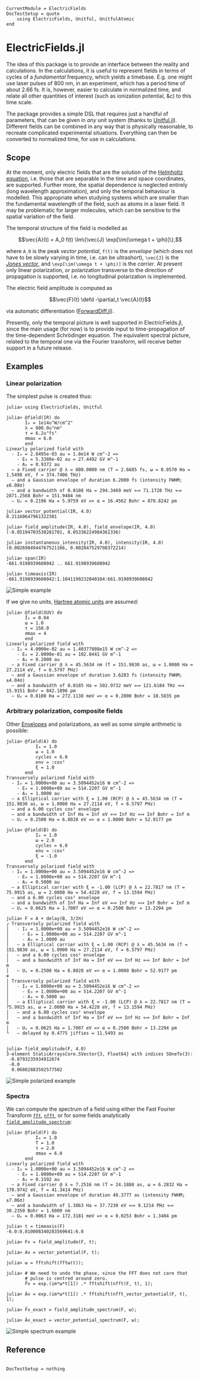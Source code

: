 ```@meta
CurrentModule = ElectricFields
DocTestSetup = quote
    using ElectricFields, Unitful, UnitfulAtomic
end
```

# ElectricFields.jl

The idea of this package is to provide an interface between the
reality and calculations. In the calculations, it is useful to
represent fields in terms of cycles of a _fundamental_ frequency,
which yields a timebase. E.g. one might use laser pulses of 800 nm, in
an experiment, which has a period time of about 2.66 fs. It is,
however, easier to calculate in normalized time, and relate all other
quantities of interest (such as ionization potential, &c) to this time
scale.

The package provides a simple DSL that requires just a handful of
parameters, that can be given in _any_ unit system (thanks to
[Unitful.jl](https://github.com/PainterQubits/Unitful.jl)). Different
fields can be combined in any way that is physically reasonable, to
recreate complicated experimental situations. Everything can then be
converted to normalized time, for use in calculations.

## Scope

At the moment, only electric fields that are the solution of the
[Helmholtz
equation](https://en.wikipedia.org/wiki/Helmholtz_equation),
i.e. those that are separable in the time and space coordinates, are
supported. Further more, the spatial dependence is neglected entirely
(long wavelength approximation), and only the temporal behaviour is
modelled. This appropriate when studying systems which are smaller
than the fundamental wavelength of the field, such as atoms in a laser
field. It may be problematic for larger molecules, which can be
sensitive to the spatial variation of the field.

The temporal structure of the field is modelled as
```math
\vec{A}(t) = A_0 f(t) \Im\{\vec{J} \exp[\im(\omega t + \phi)]\},
```
where ``A_0`` is the peak _vector potential_, ``f(t)`` is the
_envelope_ (which does not have to be slowly varying in time, i.e. can
be ultrashort), ``\vec{J}`` is the [_Jones vector_](https://en.wikipedia.org/wiki/Jones_calculus#Jones_vector), and
``\exp[\im(\omega t + \phi)]`` is the _carrier_. At present only
linear polarization, or polarization transverse to the direction of
propagation is supported, i.e. no longitudinal polarization is
implemented.

The electric field amplitude is computed as
```math
\vec{F}(t) \defd -\partial_t \vec{A}(t)
```
via automatic differentiation
([ForwardDiff.jl](https://github.com/JuliaDiff/ForwardDiff.jl)).

Presently, only the temporal picture is well supported in
ElectricFields.jl, since the main usage (for now) is to provide input
to time-propagation of the time-dependent Schrödinger equation. The
equivalent spectral picture, related to the temporal one via the
Fourier transform, will receive better support in a future release.

## Examples

### Linear polarization

The simplest pulse is created thus:

```jldoctest index_examples
julia> using ElectricFields, Unitful

julia> @field(IR) do
       I₀ = 1e14u"W/cm^2"
       λ = 800.0u"nm"
       τ = 6.2u"fs"
       σmax = 6.0
       end
Linearly polarized field with
  - I₀ = 2.8495e-03 au = 1.0e14 W cm^-2 =>
    - E₀ = 5.3380e-02 au = 27.4492 GV m^-1
    - A₀ = 0.9372 au
  – a Fixed carrier @ λ = 800.0000 nm (T = 2.6685 fs, ω = 0.0570 Ha = 1.5498 eV, f = 374.7406 THz)
  – and a Gaussian envelope of duration 6.2000 fs (intensity FWHM; ±6.08σ)
  – and a bandwidth of 0.0108 Ha = 294.3469 meV ⟺ 71.1728 THz ⟺ 2871.2568 Bohr = 151.9404 nm
  – Uₚ = 0.2196 Ha = 5.9759 eV => α = 16.4562 Bohr = 870.8242 pm

julia> vector_potential(IR, 4.0)
0.21160647961322301

julia> field_amplitude(IR, 4.0), field_envelope(IR, 4.0)
(-0.05194703530281701, 0.05336224984361336)

julia> instantaneous_intensity(IR, 4.0), intensity(IR, 4.0)
(0.0026984944767521166, 0.002847529708372214)

julia> span(IR)
-661.9198939608042 .. 661.9198939608042

julia> timeaxis(IR)
-661.9198939608042:1.1041199232040104:661.9198939608042
```

![Simple example](figures/index_example.svg)

If we give no units, [Hartree atomic
units](https://en.wikipedia.org/wiki/Hartree_atomic_units) are assumed:
```jldoctest index_examples
julia> @field(XUV) do
       I₀ = 0.04
       ω = 1.0
       τ = 150.0
       σmax = 4
       end
Linearly polarized field with
  - I₀ = 4.0000e-02 au = 1.40377808e15 W cm^-2 =>
    - E₀ = 2.0000e-01 au = 102.8441 GV m^-1
    - A₀ = 0.2000 au
  – a Fixed carrier @ λ = 45.5634 nm (T = 151.9830 as, ω = 1.0000 Ha = 27.2114 eV, f = 6.5797 PHz)
  – and a Gaussian envelope of duration 3.6283 fs (intensity FWHM; ±4.04σ)
  – and a bandwidth of 0.0185 Ha = 502.9732 meV ⟺ 121.6184 THz ⟺ 15.9151 Bohr = 842.1896 pm
  – Uₚ = 0.0100 Ha = 272.1138 meV => α = 0.2000 Bohr = 10.5835 pm
```

### Arbitrary polarization, composite fields

Other [Envelopes](@ref) and polarizations, as well as some simple arithmetic is possible:
```jldoctest index_examples
julia> @field(A) do
           I₀ = 1.0
           ω = 1.0
           cycles = 6.0
           env = :cos²
           ξ = 1.0
       end
Transversely polarized field with
  - I₀ = 1.0000e+00 au = 3.5094452e16 W cm^-2 =>
    - E₀ = 1.0000e+00 au = 514.2207 GV m^-1
    - A₀ = 1.0000 au
  – a Elliptical carrier with ξ = 1.00 (RCP) @ λ = 45.5634 nm (T = 151.9830 as, ω = 1.0000 Ha = 27.2114 eV, f = 6.5797 PHz)
  – and a 6.00 cycles cos² envelope
  – and a bandwidth of Inf Ha = Inf eV ⟺ Inf Hz ⟺ Inf Bohr = Inf m
  – Uₚ = 0.2500 Ha = 6.8028 eV => α = 1.0000 Bohr = 52.9177 pm

julia> @field(B) do
           I₀ = 1.0
           ω = 2.0
           cycles = 6.0
           env = :cos²
           ξ = -1.0
       end
Transversely polarized field with
  - I₀ = 1.0000e+00 au = 3.5094452e16 W cm^-2 =>
    - E₀ = 1.0000e+00 au = 514.2207 GV m^-1
    - A₀ = 0.5000 au
  – a Elliptical carrier with ξ = -1.00 (LCP) @ λ = 22.7817 nm (T = 75.9915 as, ω = 2.0000 Ha = 54.4228 eV, f = 13.1594 PHz)
  – and a 6.00 cycles cos² envelope
  – and a bandwidth of Inf Ha = Inf eV ⟺ Inf Hz ⟺ Inf Bohr = Inf m
  – Uₚ = 0.0625 Ha = 1.7007 eV => α = 0.2500 Bohr = 13.2294 pm

julia> F = A + delay(B, 3/2π)
┌ Transversely polarized field with
│   - I₀ = 1.0000e+00 au = 3.5094452e16 W cm^-2 =>
│     - E₀ = 1.0000e+00 au = 514.2207 GV m^-1
│     - A₀ = 1.0000 au
│   – a Elliptical carrier with ξ = 1.00 (RCP) @ λ = 45.5634 nm (T = 151.9830 as, ω = 1.0000 Ha = 27.2114 eV, f = 6.5797 PHz)
│   – and a 6.00 cycles cos² envelope
│   – and a bandwidth of Inf Ha = Inf eV ⟺ Inf Hz ⟺ Inf Bohr = Inf m
│   – Uₚ = 0.2500 Ha = 6.8028 eV => α = 1.0000 Bohr = 52.9177 pm
⊕
│ Transversely polarized field with
│   - I₀ = 1.0000e+00 au = 3.5094452e16 W cm^-2 =>
│     - E₀ = 1.0000e+00 au = 514.2207 GV m^-1
│     - A₀ = 0.5000 au
│   – a Elliptical carrier with ξ = -1.00 (LCP) @ λ = 22.7817 nm (T = 75.9915 as, ω = 2.0000 Ha = 54.4228 eV, f = 13.1594 PHz)
│   – and a 6.00 cycles cos² envelope
│   – and a bandwidth of Inf Ha = Inf eV ⟺ Inf Hz ⟺ Inf Bohr = Inf m
│   – Uₚ = 0.0625 Ha = 1.7007 eV => α = 0.2500 Bohr = 13.2294 pm
└   – delayed by 0.4775 jiffies = 11.5493 as


julia> field_amplitude(F, 4.0)
3-element StaticArraysCore.SVector{3, Float64} with indices SOneTo(3):
 -0.8793235934912674
 -0.0
  0.06802883592577502
```

![Simple polarized example](figures/index_polarized_example.svg)

### Spectra

We can compute the spectrum of a field using either the Fast Fourier
Transform [`fft`](@ref), [`nfft`](@ref), or for some fields
analytically [`field_amplitude_spectrum`](@ref):

```jldoctest
julia> @field(F) do
           I₀ = 1.0
           T = 1.0
           τ = 2.0
           σmax = 6.0
       end
Linearly polarized field with
  - I₀ = 1.0000e+00 au = 3.5094452e16 W cm^-2 =>
    - E₀ = 1.0000e+00 au = 514.2207 GV m^-1
    - A₀ = 0.1592 au
  – a Fixed carrier @ λ = 7.2516 nm (T = 24.1888 as, ω = 6.2832 Ha = 170.9742 eV, f = 41.3414 PHz)
  – and a Gaussian envelope of duration 48.3777 as (intensity FWHM; ±7.06σ)
  – and a bandwidth of 1.3863 Ha = 37.7230 eV ⟺ 9.1214 PHz ⟺ 30.2350 Bohr = 1.6000 nm
  – Uₚ = 0.0063 Ha = 172.3181 meV => α = 0.0253 Bohr = 1.3404 pm

julia> t = timeaxis(F)
-6.0:0.010008340283569641:6.0

julia> Fv = field_amplitude(F, t);

julia> Av = vector_potential(F, t);

julia> ω = fftshift(fftω(t));

julia> # We need to undo the phase, since the FFT does not care that
       # pulse is centred around zero.
       F̂v = exp.(im*ω*t[1]) .* fftshift(nfft(F, t), 1);

julia> Âv = exp.(im*ω*t[1]) .* fftshift(nfft_vector_potential(F, t), 1);

julia> F̂v_exact = field_amplitude_spectrum(F, ω);

julia> Âv_exact = vector_potential_spectrum(F, ω);
```

![Simple spectrum example](figures/index_spectrum_example.svg)

## Reference

```@index
```

```@meta
DocTestSetup = nothing
```
